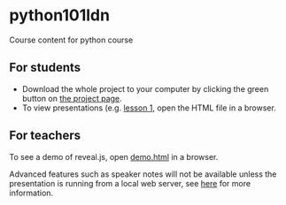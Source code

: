 # python101ldn
Course content for python course

## For students
- Download the whole project to your computer by clicking the green button on [the project page](https://github.com/python101ldn/python101ldn).
- To view presentations (e.g. [lesson 1](lesson1/index.html), open the HTML file in a browser.

## For teachers
To see a demo of reveal.js, open [demo.html](demo.html) in a browser.

Advanced features such as speaker notes will not be available unless the presentation is running from a local web server, see [here](https://github.com/hakimel/reveal.js/#full-setup) for more information.
